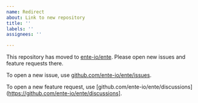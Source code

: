 ```yaml
---
name: Redirect
about: Link to new repository
title: ''
labels: ''
assignees: ''

---
```


This repository has moved to [ente-io/ente](https://github.com/ente-io/ente). Please open new issues and feature requests there.

To open a new issue, use [github.com/ente-io/ente/issues](https://github.com/ente-io/ente/issues/new).

To open a new feature request, use [github.com/ente-io/ente/discussions](https://github.com/ente-io/ente/discussions].
